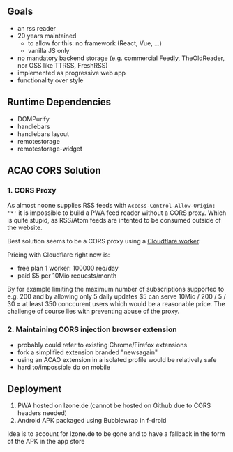 
## Goals

- an rss reader
- 20 years maintained
  - to allow for this: no framework (React, Vue, ...)
  - vanilla JS only
- no mandatory backend storage (e.g. commercial Feedly, TheOldReader, nor OSS like TTRSS, FreshRSS)
- implemented as progressive web app
- functionality over style

## Runtime Dependencies

- DOMPurify
- handlebars
- handlebars layout
- remotestorage
- remotestorage-widget

## ACAO CORS Solution

### 1. CORS Proxy

As almost noone supplies RSS feeds with `Access-Control-Allow-Origin: '*'` it is impossible to 
build a PWA feed reader without a CORS proxy. Which is quite stupid, as RSS/Atom feeds are intented
to be consumed outside of the website.

Best solution seems to be a CORS proxy using a [Cloudflare worker](https://developers.cloudflare.com/workers/examples/cors-header-proxy).

Pricing with Cloudflare right now is:
- free plan 1 worker: 100000 req/day
- paid $5 per 10Mio requests/month

By for example limiting the maximum number of subscriptions supported to e.g. 200 and by allowing only 
5 daily updates $5 can serve 10Mio / 200 / 5 / 30 = at least 350 conccurent users which would be a 
reasonable price. The challenge of course lies with preventing abuse of the proxy.

### 2. Maintaining CORS injection browser extension

- probably could refer to existing Chrome/Firefox extensions
- fork a simplified extension branded "newsagain"
- using an ACAO extension in a isolated profile would be relatively safe
- hard to/impossible do on mobile

## Deployment

1. PWA hosted on lzone.de (cannot be hosted on Github due to CORS headers needed)
2. Android APK packaged using Bubblewrap in f-droid

Idea is to account for lzone.de to be gone and to have a fallback in the form of the APK in the app store
